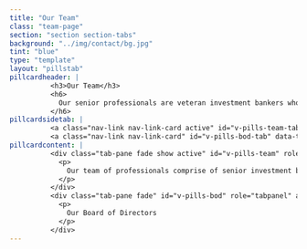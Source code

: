 ```yaml
---
title: "Our Team"
class: "team-page"
section: "section section-tabs"
background: "../img/contact/bg.jpg"
tint: "blue"
type: "template"
layout: "pillstab"
pillcardheader: |
          <h3>Our Team</h3>
          <h6>
            Our senior professionals are veteran investment bankers who have developed reputations for excellence in advising clients over their careers.
          </h6>
pillcardsidetab: |
          <a class="nav-link nav-link-card active" id="v-pills-team-tab" data-toggle="pill" href="#v-pills-team" role="tab" aria-controls="v-pills-team" aria-selected="true">Our Team</a>
          <a class="nav-link nav-link-card" id="v-pills-bod-tab" data-toggle="pill" href="#v-pills-bod" role="tab" aria-controls="v-pills-bod" aria-selected="false">Our Board of Directors</a>
pillcardcontent: |
          <div class="tab-pane fade show active" id="v-pills-team" role="tabpanel" aria-labelledby="v-pills-team-tab">       
            <p>
              Our team of professionals comprise of senior investment bankers and seasoned legal practitioners with extensive experience in asset management, sovereign funds, capital markets, corporate advisory, M&A and alternative investments. Our team has been involved in significant deals in energy & infrastructure, real estate and private equity funds.
            </p>
          </div>
          <div class="tab-pane fade" id="v-pills-bod" role="tabpanel" aria-labelledby="v-pills-bod-tab">
            <p>
              Our Board of Directors
            </p>     
          </div>
---
```

